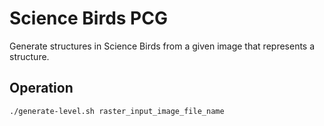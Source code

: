 # Science Birds PCG
Generate structures in Science Birds from a given image that represents a structure.

## Operation
    ./generate-level.sh raster_input_image_file_name
